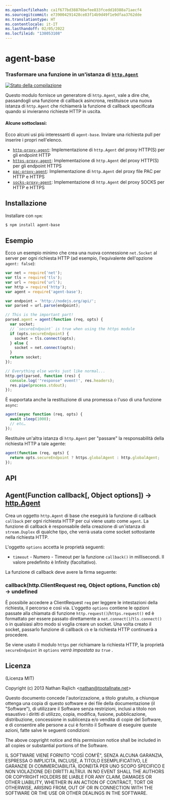 ```yaml
---
ms.openlocfilehash: ca1f677bd38876befee833fcedd10388a71aecf4
ms.sourcegitcommit: e739004291428ce83f14b9d49f1e9dfaa3762dde
ms.translationtype: HT
ms.contentlocale: it-IT
ms.lasthandoff: 02/05/2022
ms.locfileid: "138053108"
---
```

<a name="agent-base"></a>agent-base
==========
### <a name="turn-a-function-into-an-httpagenthttpagent-instance"></a>Trasformare una funzione in un'istanza di [`http.Agent`][http.Agent]
[![Stato della compilazione](https://github.com/TooTallNate/node-agent-base/workflows/Node%20CI/badge.svg)](https://github.com/TooTallNate/node-agent-base/actions?workflow=Node+CI)

Questo modulo fornisce un generatore di `http.Agent`, vale a dire che, passandogli una funzione di callback asincrona, restituisce una nuova istanza di `http.Agent` che richiamerà la funzione di callback specificata quando si invieranno richieste HTTP in uscita.

#### <a name="some-subclasses"></a>Alcune sottoclassi:

Ecco alcuni usi più interessanti di `agent-base`.
Inviare una richiesta pull per inserire i propri nell'elenco.

 * [`http-proxy-agent`][http-proxy-agent]: Implementazione di `http.Agent` del proxy HTTP(S) per gli endpoint HTTP
 * [`https-proxy-agent`][https-proxy-agent]: Implementazione di `http.Agent` del proxy HTTP(S) per gli endpoint HTTPS
 * [`pac-proxy-agent`][pac-proxy-agent]: Implementazione di `http.Agent` del proxy file PAC per HTTP e HTTPS
 * [`socks-proxy-agent`][socks-proxy-agent]: Implementazione di `http.Agent` del proxy SOCKS per HTTP e HTTPS


<a name="installation"></a>Installazione
------------

Installare con `npm`:

``` bash
$ npm install agent-base
```


<a name="example"></a>Esempio
-------

Ecco un esempio minimo che crea una nuova connessione `net.Socket` al server per ogni richiesta HTTP (ad esempio, l'equivalente dell'opzione `agent: false`):

```js
var net = require('net');
var tls = require('tls');
var url = require('url');
var http = require('http');
var agent = require('agent-base');

var endpoint = 'http://nodejs.org/api/';
var parsed = url.parse(endpoint);

// This is the important part!
parsed.agent = agent(function (req, opts) {
  var socket;
  // `secureEndpoint` is true when using the https module
  if (opts.secureEndpoint) {
    socket = tls.connect(opts);
  } else {
    socket = net.connect(opts);
  }
  return socket;
});

// Everything else works just like normal...
http.get(parsed, function (res) {
  console.log('"response" event!', res.headers);
  res.pipe(process.stdout);
});
```

È supportata anche la restituzione di una promessa o l'uso di una funzione `async`:

```js
agent(async function (req, opts) {
  await sleep(1000);
  // etc…
});
```

Restituire un'altra istanza di `http.Agent` per "passare" la responsabilità della richiesta HTTP a tale agente:

```js
agent(function (req, opts) {
  return opts.secureEndpoint ? https.globalAgent : http.globalAgent;
});
```


<a name="api"></a>API
---

## <a name="agentfunction-callback-object-options--httpagent"></a>Agent(Function callback[, Object options]) → [http.Agent][]

Crea un oggetto `http.Agent` di base che eseguirà la funzione di callback `callback` per ogni richiesta HTTP per cui viene usato come `agent`. La funzione di callback è responsabile della creazione di un'istanza di `stream.Duplex` di qualche tipo, che verrà usata come socket sottostante nella richiesta HTTP.

L'oggetto `options` accetta le proprietà seguenti:

  * `timeout` - Numero - Timeout per la funzione `callback()` in millisecondi. Il valore predefinito è Infinity (facoltativo).

La funzione di callback deve avere la firma seguente:

### <a name="callbackhttpclientrequest-req-object-options-function-cb--undefined"></a>callback(http.ClientRequest req, Object options, Function cb) → undefined

È possibile accedere a ClientRequest `req` per leggere le intestazioni della richiesta, il percorso e così via. L'oggetto `options` contiene le opzioni passate alla chiamata di funzione `http.request()`/`https.request()` ed è formattato per essere passato direttamente a `net.connect()`/`tls.connect()` o in qualsiasi altro modo si voglia creare un socket. Una volta creato il socket, passarlo funzione di callback `cb` e la richiesta HTTP continuerà a procedere.

Se viene usato il modulo `https` per richiamare la richiesta HTTP, la proprietà `secureEndpoint` in `options` _verrà impostata su `true`_ .


<a name="license"></a>Licenza
-------

(Licenza MIT)

Copyright (c) 2013 Nathan Rajlich &lt;nathan@tootallnate.net&gt;

Questo documento concede l'autorizzazione, a titolo gratuito, a chiunque ottenga una copia di questo software e dei file della documentazione (il "Software"), di utilizzare il Software senza restrizioni, inclusi a titolo non esaustivo i diritti di utilizzo, copia, modifica, fusione, pubblicazione, distribuzione, concessione in sublicenza e/o vendita di copie del Software, e di consentire alle persone a cui è fornito il Software di eseguire queste azioni, fatte salve le seguenti condizioni:

The above copyright notice and this permission notice shall be included in all copies or substantial portions of the Software.

IL SOFTWARE VIENE FORNITO "COSÌ COM'È", SENZA ALCUNA GARANZIA, ESPRESSA O IMPLICITA, INCLUSE, A TITOLO ESEMPLIFICATIVO, LE GARANZIE DI COMMERCIABILITÀ, IDONEITÀ PER UNO SCOPO SPECIFICO E NON VIOLAZIONE DEI DIRITTI ALTRUI.
IN NO EVENT SHALL THE AUTHORS OR COPYRIGHT HOLDERS BE LIABLE FOR ANY CLAIM, DAMAGES OR OTHER LIABILITY, WHETHER IN AN ACTION OF CONTRACT, TORT OR OTHERWISE, ARISING FROM, OUT OF OR IN CONNECTION WITH THE SOFTWARE OR THE USE OR OTHER DEALINGS IN THE SOFTWARE.

[http-proxy-agent]: https://github.com/TooTallNate/node-http-proxy-agent
[https-proxy-agent]: https://github.com/TooTallNate/node-https-proxy-agent
[pac-proxy-agent]: https://github.com/TooTallNate/node-pac-proxy-agent
[socks-proxy-agent]: https://github.com/TooTallNate/node-socks-proxy-agent
[http.Agent]: https://nodejs.org/api/http.html#http_class_http_agent
